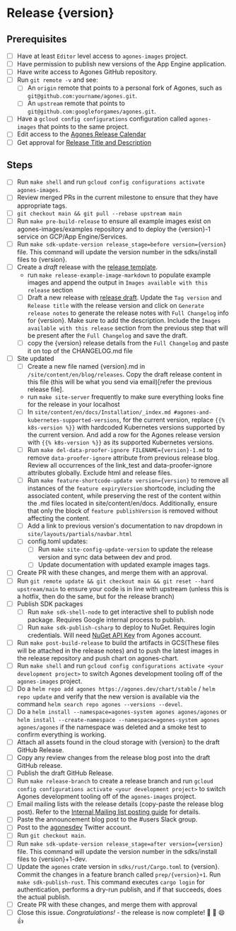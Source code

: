 # Release {version}

<!--
This is the release issue template. Make a copy of the markdown in this page
and copy it into a release issue. Fill in relevant values, found inside {}

*** VERSION SHOULD BE IN THE FORMAT OF 1.x.x NOT v1.x.x ***
!-->

## Prerequisites

- [ ] Have at least `Editor` level access to `agones-images` project.
- [ ] Have permission to publish new versions of the App Engine application.
- [ ] Have write access to Agones GitHub repository.
- [ ] Run `git remote -v` and see:
  - [ ] An `origin` remote that points to a personal fork of Agones, such as `git@github.com:yourname/agones.git`.
  - [ ] An `upstream` remote that points to `git@github.com:googleforgames/agones.git`.
- [ ] Have a `gcloud config configurations` configuration called `agones-images` that points to the same project.
- [ ] Edit access to the [Agones Release Calendar](https://calendar.google.com/calendar/u/0?cid=Z29vZ2xlLmNvbV84MjhuOGYxOGhmYnRyczR2dTRoMXNrczIxOEBncm91cC5jYWxlbmRhci5nb29nbGUuY29t)
- [ ] Get approval for [Release Title and Description](https://docs.google.com/document/d/1bRZCxYB8lrVcrru41b6s5D_9uU0zS49vVGdBhg0yDIY/edit)

## Steps

- [ ] Run `make shell` and run `gcloud config configurations activate agones-images`.
- [ ] Review merged PRs in the current milestone to ensure that they have appropriate tags.
- [ ] `git checkout main && git pull --rebase upstream main`
- [ ] Run `make pre-build-release` to ensure all example images exist on agones-images/examples repository and to deploy the {version}-1 service on GCP/App Engine/Services.
- [ ] Run `make sdk-update-version release_stage=before version={version}` file. This command will update the version number in the sdks/install files to {version}.
- [ ] Create a _draft_ release with the [release template][release-template].
  - run `make release-example-image-markdown` to populate example images and append the output in `Images available with this release` section
  - [ ] Draft a new release with [release draft][release-draft]. Update the `Tag version` and `Release title` with the release version and click on `Generate release notes` to generate the release notes with `Full Changelog` info for {version}. Make sure to add the description. Include the `Images available with this release` section from the previous step that will be present after the `Full Changelog` and save the draft.
  - [ ] copy the {version} release details from the `Full Changelog` and paste it on top of the CHANGELOG.md file
- [ ] Site updated
  - [ ] Create a new file named {version}.md in `/site/content/en/blog/releases`. Copy the draft release content in this file (this will be what you send via email)[refer the previous release file].
  - run `make site-server` frequently to make sure everything looks fine for the release in your localhost
  - [ ] In `site/content/en/docs/Installation/_index.md #agones-and-kubernetes-supported-versions`, for the current version, replace `{{% k8s-version %}}` with hardcoded Kubernetes versions supported by the current version. And add a row for the Agones release version with `{{% k8s-version %}}` as its supported Kubernetes versions.
  - [ ] Run `make del-data-proofer-ignore FILENAME={version}-1.md` to remove `data-proofer-ignore` attribute from previous release blog. Review all occurrences of the link_test and data-proofer-ignore attributes globally. Exclude html and release files.
  - [ ] Run `make feature-shortcode-update version={version}` to remove all instances of the `feature expiryVersion` shortcode, including the associated content, while preserving the rest of the content within the .md files located in site/content/en/docs. Additionally, ensure that only the block of `feature publishVersion` is removed without affecting the content.
  - [ ] Add a link to previous version's documentation to nav dropdown in `site/layouts/partials/navbar.html`
  - [ ] config.toml updates:
    - [ ] Run `make site-config-update-version` to update the release version and sync data between dev and prod.
    - [ ] Update documentation with updated example images tags.
- [ ] Create PR with these changes, and merge them with an approval.
- [ ] Run `git remote update && git checkout main && git reset --hard upstream/main` to ensure your code is in line
      with upstream (unless this is a hotfix, then do the same, but for the release branch)
- [ ] Publish SDK packages
  - [ ] Run `make sdk-shell-node` to get interactive shell to publish node package. Requires Google internal process
        to publish.
  - [ ] Run `make sdk-publish-csharp` to deploy to NuGet. Requires login credentials.
        Will need [NuGet API Key](https://www.nuget.org/account/apikeys) from Agones account.
- [ ] Run `make post-build-release` to build the artifacts in GCS(These files will be attached in the release notes) and to push the latest images in the release repository and push chart on agones-chart.
- [ ] Run `make shell` and run `gcloud config configurations activate <your development project>` to switch Agones
      development tooling off of the `agones-images` project.
- [ ] Do a `helm repo add agones https://agones.dev/chart/stable` / `helm repo update` and verify that the new
      version is available via the command `helm search repo agones --versions --devel`.
- [ ] Do a `helm install --namespace=agones-system agones agones/agones` or `helm install --create-namespace --namespace=agones-system agones agones/agones` if the namespace was deleted and a smoke test to confirm everything is working.
- [ ] Attach all assets found in the cloud storage with {version} to the draft GitHub Release.
- [ ] Copy any review changes from the release blog post into the draft GitHub release.
- [ ] Publish the draft GitHub Release.
- [ ] Run `make release-branch` to create a release branch and run `gcloud config configurations activate <your development project>` to switch Agones development tooling off of the `agones-images` project.
- [ ] Email mailing lists with the release details (copy-paste the release blog post). Refer to the [Internal Mailing list posting guide][Internal Mailing list posting guide] for details. 
- [ ] Paste the announcement blog post to the #users Slack group.
- [ ] Post to the [agonesdev](https://twitter.com/agonesdev) Twitter account.
- [ ] Run `git checkout main`.
- [ ] Run `make sdk-update-version release_stage=after version={version}` file. This command will update the version number in the sdks/install files to {version}+1-dev.
- [ ] Update the `agones` crate version in `sdks/rust/Cargo.toml` to {version}. Commit the changes in a feature branch called `prep/{version}+1`. Run `make sdk-publish-rust`. This command executes `cargo login` for authentication, performs a dry-run publish, and if that succeeds, does the actual publish.
- [ ] Create PR with these changes, and merge them with approval
- [ ] Close this issue. _Congratulations!_ - the release is now complete! :tada: :clap: :smile: :+1:

[release-template]: https://github.com/googleforgames/agones/blob/main/docs/governance/templates/release.md
[release-draft]: https://github.com/googleforgames/agones/releases
[build-makefile]: https://github.com/googleforgames/agones/blob/main/build/Makefile
[Internal Mailing list posting guide]: https://docs.google.com/document/d/1qYR9ccVURgujqFAIpjpSN2GRcCeQ29ow5H_V4sm4RGs/edit#heading=h.zge9gjrt8ws8
